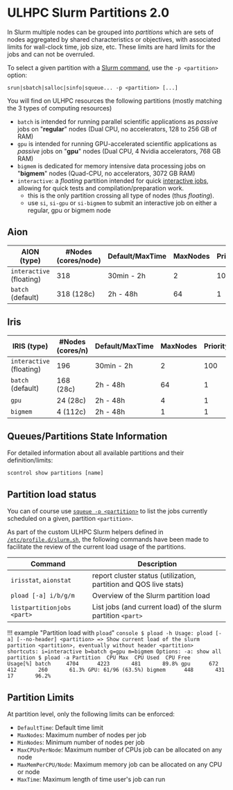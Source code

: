 # ULHPC Slurm Partitions 2.0

In Slurm multiple nodes can be grouped into _partitions_ which are sets of nodes aggregated by shared characteristics or objectives, with associated limits for wall-clock time, job size, etc. These limits are hard limits for the jobs and can not be overruled.

To select a given partition with a [Slurm command](commands.md), use the `-p <partition>` option:

```
srun|sbatch|salloc|sinfo|squeue... -p <partition> [...]
```

You will find on ULHPC resources the following partitions (mostly matching the 3 types of computing resources)

* `batch` is intended for running parallel scientific applications as _passive_ jobs on "__regular__" nodes (Dual CPU, no accelerators, 128 to 256 GB of RAM)
* `gpu` is intended for running GPU-accelerated scientific applications  as _passive_ jobs on "__gpu__" nodes (Dual CPU, 4 Nvidia accelerators, 768 GB RAM)
* `bigmem` is dedicated for memory intensive data processing jobs on "__bigmem__" nodes (Quad-CPU, no accelerators, 3072 GB RAM)
* `interactive`: a _floating_ partition intended for quick [interactive jobs](../jobs/interactive.md), allowing for quick tests and compilation/preparation work.
    - this is the only partition crossing all type of nodes (thus _floating_).
    - use `si`, `si-gpu` or `si-bigmem` to submit an interactive job on either a regular, gpu or bigmem node

## Aion

| __AION__      (type)     | #Nodes (cores/node) | Default/MaxTime | MaxNodes | PriorityTier |
|--------------------------|---------------------|-----------------|----------|--------------|
| `interactive` (floating) | 318                | 30min - 2h      | 2        | 100          |
| `batch` (default)        | 318    (128c)       | 2h    - 48h     | 64       | 1            |

## Iris

| __IRIS__       (type)    | #Nodes (cores/n) | Default/MaxTime | MaxNodes | PriorityTier |
|--------------------------|------------------|-----------------|----------|--------------|
| `interactive` (floating) | 196              | 30min - 2h      | 2        | 100          |
| `batch` (default)        | 168     (28c)    | 2h    - 48h     | 64       | 1            |
| `gpu`                    | 24      (28c)    | 2h    - 48h     | 4        | 1            |
| `bigmem`                 | 4       (112c)   | 2h    - 48h     | 1        | 1            |


## Queues/Partitions State Information

For detailed information about all available partitions and their definition/limits:
```
scontrol show partitions [name]
```

## Partition load status

You can of course use [`squeue -p <partition>`](https://slurm.schedmd.com/squeue.html) to list the jobs currently scheduled on a given, partition `<partition>`.

As part of the custom ULHPC Slurm helpers defined in [`/etc/profile.d/slurm.sh`](https://github.com/ULHPC/tools/blob/master/slurm/profile.d/slurm.sh), the following commands have been made to facilitate the review of the current load usage of the partitions.

| __Command__                | __Description__                                                        |
|----------------------------|------------------------------------------------------------------------|
| `irisstat`, `aionstat`     | report cluster status (utilization, partition and QOS live stats)      |
| `pload [-a] i/b/g/m `      | Overview of the Slurm partition load                                   |
| `listpartitionjobs <part>` | List jobs (and current load) of the slurm partition `<part>`           |

!!! example "Partition load with `pload`"
    ```console
    $ pload -h
    Usage: pload [-a] [--no-header] <partition>
     => Show current load of the slurm partition <partition>, eventually without header
        <partition> shortcuts: i=interactive b=batch g=gpu m=bigmem
     Options:
       -a: show all partition
    $ pload -a
      Partition  CPU Max  CPU Used  CPU Free     Usage[%]
          batch     4704      4223       481       89.8%
            gpu      672       412       260       61.3% GPU: 61/96 (63.5%)
         bigmem      448       431        17       96.2%
    ```

## Partition Limits

At partition level, only the following limits can be enforced:

* `DefaultTime`:       Default time limit
* `MaxNodes`:          Maximum number of nodes per job
* `MinNodes`:          Minimum number of nodes per job
* `MaxCPUsPerNode`:    Maximum number of CPUs job can be allocated on any node
* `MaxMemPerCPU/Node`: Maximum memory job can be allocated on any CPU or node
* `MaxTime`:           Maximum length of time user's job can run
